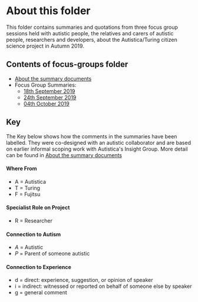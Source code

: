 # About this folder

This folder contains summaries and quotations from three focus group sessions held with autistic people, the relatives and carers of autistic people, researchers and developers, about the Autistica/Turing citizen science project in Autumn 2019.

## Contents of focus-groups folder

* [About the summary documents](community-recommendations/focus-groups/about-the-summary-documents.md) 
* Focus Group Summaries:
  * [18th September 2019](community-recommendations/focus-groups/18_September_2019.md)
  * [24th September 2019](community-recommendations/focus-groups/24_September_2019.md)
  * [04th October 2019](community-recommendations/focus-groups/04_October_2019.md)

## Key

The Key below shows how the comments in the summaries have been labelled. 
They were co-designed with an autistic collaborator and are based on earlier informal scoping work with Autistica's Insight Group.
More detail can be found in [About the summary documents](community-recommendations/focus-groups/about-the-summary-documents.md)

#### Where From

* A = Autistica
* T = Turing
* F = Fujitsu

#### Specialist Role on Project

* R = Researcher

#### Connection to Autism

* *A* = Autistic
* *P* = Parent of someone autistic

#### Connection to Experience

* d = direct: experience, suggestion, or opinion of speaker
* i = indirect: witnessed or reported on behalf of someone else by speaker
* g = general comment
